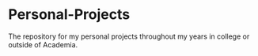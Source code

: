 # Personal-Projects
The repository for my personal projects throughout my years in college or outside of Academia. 
